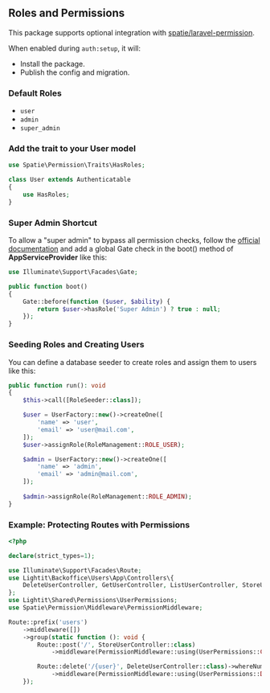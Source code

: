 ## Roles and Permissions

This package supports optional integration with [spatie/laravel-permission](https://github.com/spatie/laravel-permission).

When enabled during `auth:setup`, it will:

- Install the package.
- Publish the config and migration.

### Default Roles

- `user`
- `admin`
- `super_admin`

### Add the trait to your User model

```php
use Spatie\Permission\Traits\HasRoles;

class User extends Authenticatable
{
    use HasRoles;
}
```

### Super Admin Shortcut

To allow a "super admin" to bypass all permission checks, follow the [official documentation](https://spatie.be/docs/laravel-permission/v6/basic-usage/super-admin) and add a global Gate check in the boot() method of **AppServiceProvider** like this:

```php
use Illuminate\Support\Facades\Gate;

public function boot()
{
    Gate::before(function ($user, $ability) {
        return $user->hasRole('Super Admin') ? true : null;
    });
}
```
### Seeding Roles and Creating Users

You can define a database seeder to create roles and assign them to users like this:

```php
public function run(): void
{
    $this->call([RoleSeeder::class]);

    $user = UserFactory::new()->createOne([
        'name' => 'user',
        'email' => 'user@mail.com',
    ]);
    $user->assignRole(RoleManagement::ROLE_USER);

    $admin = UserFactory::new()->createOne([
        'name' => 'admin',
        'email' => 'admin@mail.com',
    ]);
    
    $admin->assignRole(RoleManagement::ROLE_ADMIN);
}
```

### Example: Protecting Routes with Permissions

```php
<?php

declare(strict_types=1);

use Illuminate\Support\Facades\Route;
use Lightit\Backoffice\Users\App\Controllers\{
    DeleteUserController, GetUserController, ListUserController, StoreUserController
};
use Lightit\Shared\Permissions\UserPermissions;
use Spatie\Permission\Middleware\PermissionMiddleware;

Route::prefix('users')
    ->middleware([])
    ->group(static function (): void {
        Route::post('/', StoreUserController::class)
            ->middleware(PermissionMiddleware::using(UserPermissions::CREATE));

        Route::delete('/{user}', DeleteUserController::class)->whereNumber('user')
            ->middleware(PermissionMiddleware::using(UserPermissions::DELETE));
    });
```
